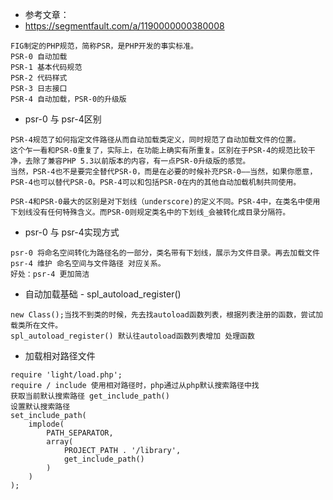  - 参考文章：
 - https://segmentfault.com/a/1190000000380008
 
```
FIG制定的PHP规范，简称PSR，是PHP开发的事实标准。
PSR-0 自动加载
PSR-1 基本代码规范
PSR-2 代码样式
PSR-3 日志接口
PSR-4 自动加载，PSR-0的升级版
```

- psr-0 与 psr-4区别
```
PSR-4规范了如何指定文件路径从而自动加载类定义，同时规范了自动加载文件的位置。
这个乍一看和PSR-0重复了，实际上，在功能上确实有所重复。区别在于PSR-4的规范比较干净，去除了兼容PHP 5.3以前版本的内容，有一点PSR-0升级版的感觉。
当然，PSR-4也不是要完全替代PSR-0，而是在必要的时候补充PSR-0——当然，如果你愿意，PSR-4也可以替代PSR-0。PSR-4可以和包括PSR-0在内的其他自动加载机制共同使用。

PSR-4和PSR-0最大的区别是对下划线（underscore)的定义不同。PSR-4中，在类名中使用下划线没有任何特殊含义。而PSR-0则规定类名中的下划线_会被转化成目录分隔符。
```

- psr-0 与 psr-4实现方式
```
psr-0 将命名空间转化为路径名的一部分，类名带有下划线，展示为文件目录。再去加载文件
psr-4 维护 命名空间与文件路径 对应关系。
好处：psr-4 更加简洁
```

- 自动加载基础 - spl_autoload_register()
```
new Class();当找不到类的时候，先去找autoload函数列表，根据列表注册的函数，尝试加载类所在文件。
spl_autoload_register() 默认往autoload函数列表增加 处理函数
```

- 加载相对路径文件
```
require 'light/load.php';
require / include 使用相对路径时，php通过从php默认搜索路径中找
获取当前默认搜索路径 get_include_path()
设置默认搜索路径
set_include_path(
    implode(
        PATH_SEPARATOR,
        array(
            PROJECT_PATH . '/library',
            get_include_path()
        )
    )
);

```
